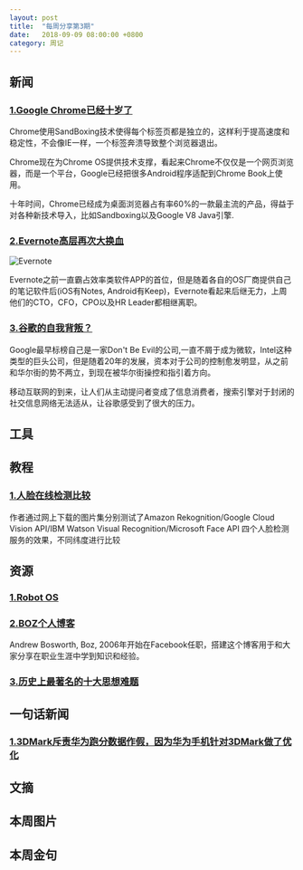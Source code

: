 ```yaml
---
layout: post
title:  "每周分享第3期"
date:   2018-09-09 08:00:00 +0800
category: 周记
---
```


## 新闻

### [1.Google Chrome已经十岁了](https://www.theverge.com/2018/9/2/17811844/google-chrome-browser-10-years-history)

Chrome使用SandBoxing技术使得每个标签页都是独立的，这样利于提高速度和稳定性，不会像IE一样，一个标签奔溃导致整个浏览器退出。

Chrome现在为Chrome OS提供技术支撑，看起来Chrome不仅仅是一个网页浏览器，而是一个平台，Google已经把很多Android程序适配到Chrome Book上使用。

十年时间，Chrome已经成为桌面浏览器占有率60%的一款最主流的产品，得益于对各种新技术导入，比如Sandboxing以及Google V8 Java引擎.

### [2.Evernote高层再次大换血](https://techcrunch.com/2018/09/04/evernote-lost-its-cto-cfo-cpo-and-hr-head-in-the-last-month-as-it-eyes-another-fundraise/)

![Evernote](https://dlseeu-website.oss-cn-hangzhou.aliyuncs.com/2018-09-09-weekly%2FEvernote.jpg)

Evernote之前一直霸占效率类软件APP的首位，但是随着各自的OS厂商提供自己的笔记软件后(iOS有Notes, Android有Keep)，Evernote看起来后继无力，上周他们的CTO，CFO，CPO以及HR Leader都相继离职。

### [3.谷歌的自我背叛？](http://www.qdaily.com/articles/56161.html)

Google最早标榜自己是一家Don't Be Evil的公司,一直不屑于成为微软，Intel这种类型的巨头公司，但是随着20年的发展，资本对于公司的控制愈发明显，从之前和华尔街的势不两立，到现在被华尔街操控和指引着方向。

移动互联网的到来，让人们从主动提问者变成了信息消费者，搜索引擎对于封闭的社交信息网络无法适从，让谷歌感受到了很大的压力。

## 工具

## 教程

### [1.人脸在线检测比较](https://www.liip.ch/en/blog/face-detection-an-overview-and-comparison-of-different-solutions-part1)

作者通过网上下载的图片集分别测试了Amazon Rekognition/Google Cloud Vision API/IBM Watson Visual Recognition/Microsoft Face API 四个人脸检测服务的效果，不同纬度进行比较

## 资源

### [1.Robot OS](http://www.ros.org)

### [2.BOZ个人博客](http://boz.com)

Andrew Bosworth, Boz, 2006年开始在Facebook任职，搭建这个博客用于和大家分享在职业生涯中学到知识和经验。

### [3.历史上最著名的十大思想难题](https://bbs.hupu.com/23505692.html)



## 一句话新闻

### [1.3DMark斥责华为跑分数据作假，因为华为手机针对3DMark做了优化](https://techcrunch.com/2018/09/06/huawei-caught-cheating-performance-test-for-new-phones/)

## 文摘

## 本周图片

## 本周金句 

